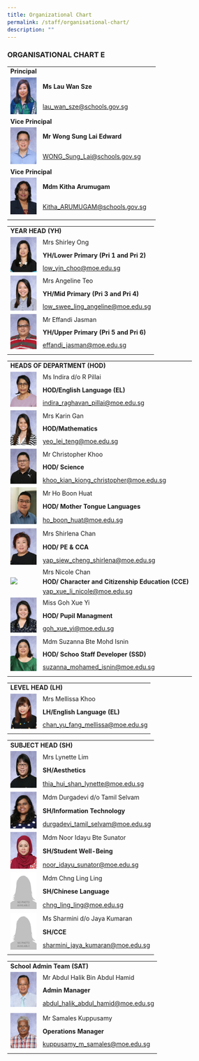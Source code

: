 ```yaml
---
title: Organizational Chart
permalink: /staff/organisational-chart/
description: ""
---
```

###  ORGANISATIONAL CHART E
<table width="800" border="0">
   <tr><td colspan="2"><b>Principal</b></td>
<td></td></tr>
    <tr><td rowspan="2"><img src="/images/Staff%20Photos/Organisation%20Photos/01_P.png" style="width:60px" ></td>
      <td><b>Ms Lau Wan Sze</b></td>
    </tr>
    <tr><td><a href="mailto:lau_wan_sze@schools.gov.sg">lau_wan_sze@schools.gov.sg</a></td></tr>
   <tr><td colspan="2"><b>Vice Principal</b></td><td></td></tr>
    <tr></tr><tr>
      <td rowspan="3"><img src="/images/Staff%20Photos/Organisation%20Photos/02_VP_WONGSL.png" style="width:60px"></td>
      <td><b>Mr Wong Sung Lai Edward</b></td>
    </tr>
    <tr></tr><tr>
      <td><a href="mailto:WONG_Sung_Lai@schools.gov.sg">WONG_Sung_Lai@schools.gov.sg</a></td>
    </tr><tr></tr>
        <tr><td colspan="2"><b>Vice Principal</b></td><td></td></tr>
    <tr><td rowspan="2"><img src="/images/Staff%20Photos/Organisation%20Photos/03_VP_MDM KITHA.png" style="width:60px"></td>
      <td><b>Mdm Kitha Arumugam</b></td>
    </tr>
    <tr><td><a href="mailto:Kitha_ARUMUGAM@schools.gov.sg">Kitha_ARUMUGAM@schools.gov.sg</a></td>
    </tr>
<tr><td></td></tr>
</table></tr></table>
<table width="800" border="0">
    <tr>
      <td colspan="2" ><b>YEAR HEAD (YH)</b></td </tr>
     <tr>
      <td rowspan="3"><img src="/images/Staff%20Photos/Organisation%20Photos/mrs shirley ong.jpeg" style="width:60px"></td>
      <td>Mrs Shirley Ong</td>
    </tr>
<td><b>YH/Lower Primary (Pri 1 and Pri 2)</b></td>
    <tr>
      <td><a href="mailto:low_yin_choo@moe.edu.sg
">low_yin_choo@moe.edu.sg
</a></td>
    </tr>
      <td rowspan="3"><img src="/images/Staff%20Photos/Organisation%20Photos/mrs angeline teo.jpeg" style="width:60px"></td>
      <td>Mrs Angeline Teo</td>
    </tr>
<tr><td><b>YH/Mid Primary (Pri 3 and Pri 4)</b></td></tr>
    <tr>
      <td><a href="mailto:low_swee_ling_angeline@moe.edu.sg">low_swee_ling_angeline@moe.edu.sg</a></td>
    </tr>
       <tr><td rowspan="3"><img src="/images/Staff%20Photos/Organisation%20Photos/mr effandi bin jasman.jpeg" style="width:60px"></td>
      <td>Mr Effandi Jasman</td>
    </tr>
<tr><td><b>YH/Upper Primary (Pri 5 and Pri 6)</b></td>
    <tr>
      <td><a href="mailto:effandi_jasman@moe.edu.sg
">effandi_jasman@moe.edu.sg
</a></td>
    </tr>
<tr><td></td></tr>
</table>
<table width="800" border="0">
    <tr>
      <td colspan="2"><b>HEADS OF DEPARTMENT (HOD)</b></td></tr>
    <tr>
       <td rowspan="3"><img src="/images/Staff%20Photos/Organisation%20Photos/ms indira do raghavan pillai.jpeg" style="width:60px"></td>
      <td>Ms Indira d/o R Pillai</td>
    </tr>
<tr><td><b>HOD/English Language (EL)</b></td></tr>
    <tr>
      <td><a href="mailto:indira_raghavan_pillai@moe.edu.sg">indira_raghavan_pillai@moe.edu.sg</a></td>
    </tr>
      <tr><td rowspan="3"><img src="/images/Staff%20Photos/Organisation%20Photos/mrs Karin gan.jpeg" style="width:60px"></td>
      <td>Mrs Karin Gan</td>
    </tr>
<tr><td><b>HOD/Mathematics</b></td></tr>
    <tr>
      <td><a href="mailto:yeo_lei_teng@moe.edu.sg">yeo_lei_teng@moe.edu.sg</a></td>
    </tr>
       <tr>
      <td rowspan="3"><img src="/images/Staff%20Photos/Organisation%20Photos/mr christopher khoo.jpeg" style="width:60px"></td>
      <td>Mr Christopher Khoo</td>
    </tr>
<tr><td><b>HOD/ Science</b></td></td></tr>
    <tr>
      <td><a href="mailto:khoo_kian_kiong_christopher@moe.edu.sg">khoo_kian_kiong_christopher@moe.edu.sg
</a></td>
    </tr>
   <tr>
      <td rowspan="3"><img src="/images/Staff%20Photos/Organisation%20Photos/09_HODMTL.png" style="width:60px"></td>
      <td>Mr Ho Boon Huat</td>
    </tr>
<tr><td><b>HOD/ Mother Tongue Languages</b></td></tr>
    <tr>
      <td><a href="mailto:ho_boon_huat@moe.edu.sg
">ho_boon_huat@moe.edu.sg
</a></td>
    </tr><tr>
<td rowspan="3"><img src="/images/Staff%20Photos/Organisation%20Photos/09_HODPE.png" style="width:60px"></td>
      <td>Mrs Shirlena Chan</td>
    </tr>
<tr><td><b>HOD/ PE & CCA</b></td></td></tr>
    <tr>
      <td><a href="mailto:yap_siew_cheng_shirlena@moe.edu.sg
">yap_siew_cheng_shirlena@moe.edu.sg
</a></td>
    </tr><tr>
		<td rowspan="3"><img src="/images/Staff%20Photos/Organisation%20Photos/06_HODCCE.png" style="width:60px"></td>
      <td>Mrs Nicole Chan</td>
    </tr>
<tr><td><b>HOD/ Character and Citizenship Education (CCE)</b></td></td></tr>
    <tr>
      <td><a href="mailto:yap_xue_li_nicole@moe.edu.sg
">yap_xue_li_nicole@moe.edu.sg
</a></td>
    </tr><tr>
		<td rowspan="3"><img src="/images/Staff%20Photos/Organisation%20Photos/miss goh xue yi.jpeg" style="width:60px"></td>
      <td>Miss Goh Xue Yi</td>
    </tr>
<tr><td><b>HOD/ Pupil Managment</b></td></td></tr>
    <tr>
      <td><a href="mailto:goh_xue_yi@moe.edu.sg
">goh_xue_yi@moe.edu.sg
</a></td>
    </tr><tr>
		<td rowspan="3"><img src="/images/Staff%20Photos/Organisation%20Photos/mdm suzanna bte mohamed.jpeg" style="width:60px"></td>
      <td>Mdm Suzanna Bte Mohd Isnin</td>
    </tr>
<tr><td><b>HOD/ Schoo Staff Developer (SSD)</b></td></tr>
    <tr>
      <td><a href="mailto:suzanna_mohamed_isnin@moe.edu.sg
">suzanna_mohamed_isnin@moe.edu.sg
</a></td>
    </tr> <tr><td></td></tr>
</table>
<table width="800" border="0">
<tr>
      <td colspan="2"><b>LEVEL HEAD (LH)</b></td></tr>
    <tr>
       <td rowspan="3"><img src="/images/Staff%20Photos/Organisation%20Photos/mrs mellissa khoo.jpeg" style="width:60px"></td>
      <td>Mrs Mellissa Khoo</td>
    </tr>
<tr><td><b>LH/English Language (EL)</b></td></tr>
    <tr>
      <td><a href="mailto:chan_yu_fang_mellissa@moe.edu.sg">chan_yu_fang_mellissa@moe.edu.sg</a></td>
    </tr>
<tr><td></td></tr>
</table>
<table width="800" border="0">
<tr><td colspan="2"><b>SUBJECT HEAD (SH)</b></td></tr>
    <tr>
       <td rowspan="3"><img src="/images/Staff%20Photos/Organisation%20Photos/15_SHAESTHETICS.png" style="width:60px"></td>
      <td>Mrs Lynette Lim</td>
    </tr>
<tr><td><b>SH/Aesthetics</b></td></tr>
    <tr>
      <td><a href="mailto:thia_hui_shan_lynette@moe.edu.sg">thia_hui_shan_lynette@moe.edu.sg</a></td>
    </tr>
 <tr>
       <td rowspan="3"><img src="/images/Staff%20Photos/Organisation%20Photos/15_SHICT.png" style="width:60px"></td>
      <td>Mdm Durgadevi d/o Tamil Selvam</td>
    </tr>
<tr><td><b>SH/Information Technology</b></td></tr>
    <tr>
      <td><a href="mailto:durgadevi_tamil_selvam@moe.edu.sg">durgadevi_tamil_selvam@moe.edu.sg</a></td>
    </tr>
 <tr>
       <td rowspan="3"><img src="/images/Staff%20Photos/Organisation%20Photos/15_SHSA.png" style="width:60px"></td>
      <td>Mdm Noor Idayu Bte Sunator</td>
    </tr>
<tr><td><b>SH/Student Well-Being</b></td></tr>
    <tr>
      <td><a href="mailto:noor_idayu_sunator@moe.edu.sg">noor_idayu_sunator@moe.edu.sg</a></td>
    </tr>
		 <tr>
       <td rowspan="3"><img src="/images/Staff%20Photos/Organisation%20Photos/female.png" style="width:60px"></td>
      <td>Mdm Chng Ling Ling</td>
    </tr>
<tr><td><b>SH/Chinese Language</b></td></tr>
    <tr>
      <td><a href="mailto:
chng_ling_ling@moe.edu.sg">
chng_ling_ling@moe.edu.sg</a></td>
    </tr>
	 <tr>
       <td rowspan="3"><img src="/images/Staff%20Photos/Organisation%20Photos/female.png" style="width:60px"></td>
      <td>Ms Sharmini d/o Jaya Kumaran</td>
    </tr>
<tr><td><b>SH/CCE</b></td></tr>
    <tr>
      <td><a href="mailto:
sharmini_jaya_kumaran@moe.edu.sg">
sharmini_jaya_kumaran@moe.edu.sg</a></td>
    </tr>
 </tr><tr><td></td></tr>
</table>
<table width="800" border="0">
<tr>
      <td colspan="2"><b>School Admin Team (SAT) </b></td></tr>
    <tr>
       <td rowspan="3"><img src="/images/Staff%20Photos/Organisation%20Photos/mr abdul halik bin abdul hamid.jpeg" style="width:60px"></td>
      <td>Mr Abdul Halik Bin Abdul Hamid</td>
    </tr>
<tr><td><b>Admin Manager</b></td></tr>
    <tr>
      <td><a href="mailto:abdul_halik_abdul_hamid@moe.edu.sg">abdul_halik_abdul_hamid@moe.edu.sg</a></td>
    </tr>
<tr><td></td></tr>
<tr>
       <td rowspan="3"><img src="/images/Staff%20Photos/Organisation%20Photos/mr samales kuppusamy.jpeg" style="width:60px"></td>
      <td>Mr Samales Kuppusamy</td>
    </tr>
<tr><td><b>Operations Manager</b></td></tr>
    <tr>
      <td><a href="mailto:kuppusamy_m_samales@moe.edu.sg">kuppusamy_m_samales@moe.edu.sg</a></td>
    </tr>
<tr><td></td></tr>
</table>
